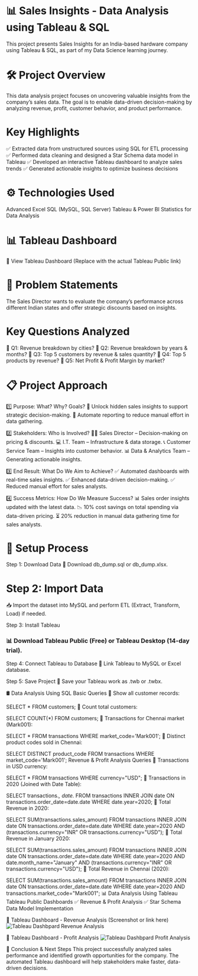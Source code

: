 # 📊 Sales Insights - Data Analysis using Tableau & SQL
This project presents Sales Insights for an India-based hardware company using Tableau & SQL, as part of my Data Science learning journey.

# 🛠 Project Overview
This data analysis project focuses on uncovering valuable insights from the company’s sales data. The goal is to enable data-driven decision-making by analyzing revenue, profit, customer behavior, and product performance.

# Key Highlights
✅ Extracted data from unstructured sources using SQL for ETL processing
✅ Performed data cleaning and designed a Star Schema data model in Tableau
✅ Developed an interactive Tableau dashboard to analyze sales trends
✅ Generated actionable insights to optimize business decisions

# ⚙️ Technologies Used
Advanced Excel
SQL (MySQL, SQL Server)
Tableau & Power BI
Statistics for Data Analysis

# 📊 Tableau Dashboard
🔗 View Tableau Dashboard (Replace with the actual Tableau Public link)

# 📌 Problem Statements
The Sales Director wants to evaluate the company’s performance across different Indian states and offer strategic discounts based on insights.

# Key Questions Analyzed
📍 Q1: Revenue breakdown by cities?
📍 Q2: Revenue breakdown by years & months?
📍 Q3: Top 5 customers by revenue & sales quantity?
📍 Q4: Top 5 products by revenue?
📍 Q5: Net Profit & Profit Margin by market?

# 📋 Project Approach
1️⃣ Purpose: What? Why? Goals?
🔹 Unlock hidden sales insights to support strategic decision-making.
🔹 Automate reporting to reduce manual effort in data gathering.

2️⃣ Stakeholders: Who is Involved?
👨‍💼 Sales Director – Decision-making on pricing & discounts.
💻 I.T. Team – Infrastructure & data storage.
📞 Customer Service Team – Insights into customer behavior.
📊 Data & Analytics Team – Generating actionable insights.

3️⃣ End Result: What Do We Aim to Achieve?
✅ Automated dashboards with real-time sales insights.
✅ Enhanced data-driven decision-making.
✅ Reduced manual effort for sales analysts.

4️⃣ Success Metrics: How Do We Measure Success?
📊 Sales order insights updated with the latest data.
📉 10% cost savings on total spending via data-driven pricing.
⏳ 20% reduction in manual data gathering time for sales analysts.

# 🔧 Setup Process
Step 1: Download Data
📂 Download db_dump.sql or db_dump.xlsx.

# Step 2: Import Data
📥 Import the dataset into MySQL and perform ETL (Extract, Transform, Load) if needed.

Step 3: Install Tableau
### 📊 Download Tableau Public (Free) or Tableau Desktop (14-day trial).

Step 4: Connect Tableau to Database
🔗 Link Tableau to MySQL or Excel database.

Step 5: Save Project
💾 Save your Tableau work as .twb or .twbx.

🛢️ Data Analysis Using SQL
Basic Queries
🔹 Show all customer records:

SELECT * FROM customers;
🔹 Count total customers:

SELECT COUNT(*) FROM customers;
🔹 Transactions for Chennai market (Mark001):

SELECT * FROM transactions WHERE market_code='Mark001';
🔹 Distinct product codes sold in Chennai:

SELECT DISTINCT product_code FROM transactions WHERE market_code='Mark001';
Revenue & Profit Analysis Queries
🔹 Transactions in USD currency:

SELECT * FROM transactions WHERE currency="USD";
🔹 Transactions in 2020 (Joined with Date Table):

SELECT transactions.*, date.* 
FROM transactions 
INNER JOIN date 
ON transactions.order_date=date.date 
WHERE date.year=2020;
🔹 Total Revenue in 2020:

SELECT SUM(transactions.sales_amount) 
FROM transactions 
INNER JOIN date 
ON transactions.order_date=date.date 
WHERE date.year=2020 
AND (transactions.currency="INR" OR transactions.currency="USD");
🔹 Total Revenue in January 2020:

SELECT SUM(transactions.sales_amount) 
FROM transactions 
INNER JOIN date 
ON transactions.order_date=date.date 
WHERE date.year=2020 
AND date.month_name="January" 
AND (transactions.currency="INR" OR transactions.currency="USD");
🔹 Total Revenue in Chennai (2020):

SELECT SUM(transactions.sales_amount) 
FROM transactions 
INNER JOIN date 
ON transactions.order_date=date.date 
WHERE date.year=2020 
AND transactions.market_code="Mark001";
📊 Data Analysis Using Tableau
Tableau Public Dashboards
✅ Revenue & Profit Analysis
✅ Star Schema Data Model Implementation

🔹 Tableau Dashboard - Revenue Analysis (Screenshot or link here)
![Tableau Dashbpard Revenue Analysis](https://github.com/user-attachments/assets/e3204329-c4f0-4a43-91df-2d757e5c62cb)

🔹 Tableau Dashboard - Profit Analysis
![Tableau Dashbpard Profit Analysis](https://github.com/user-attachments/assets/290787c4-d9f5-4b43-aca8-58509cea119a)

🔗 Conclusion & Next Steps
This project successfully analyzed sales performance and identified growth opportunities for the company. The automated Tableau dashboard will help stakeholders make faster, data-driven decisions.
